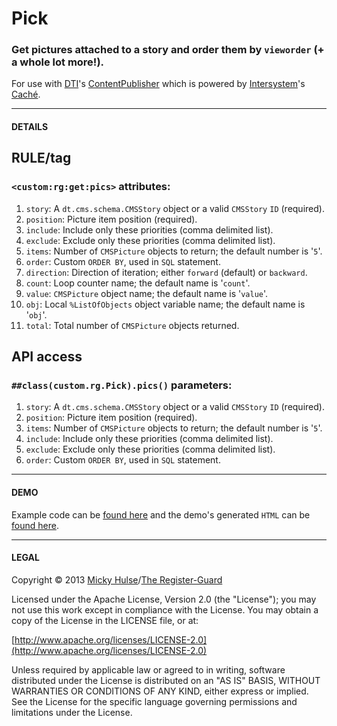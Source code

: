 # Pick

### Get pictures attached to a story and order them by `vieworder` (+ a whole lot more!).

For use with [DTI](http://www.dtint.com/)'s [ContentPublisher](http://www.dtint.com/our-solutions/content-publisher/) which is powered by [Intersystem](http://www.intersystems.com/)'s [Caché](http://www.intersystems.com/cache/index.html).

---

#### DETAILS

## RULE/tag

### `<custom:rg:get:pics>` attributes:

1. `story`: A `dt.cms.schema.CMSStory` object or a valid `CMSStory` `ID` (required).
2. `position`: Picture item position (required).
3. `include`: Include only these priorities (comma delimited list).
4. `exclude`: Exclude only these priorities (comma delimited list).
5. `items`: Number of `CMSPicture` objects to return; the default number is '`5`'.
6. `order`: Custom `ORDER BY`, used in `SQL` statement.
7. `direction`: Direction of iteration; either `forward` (default) or `backward`.
8. `count`: Loop counter name; the default name is '`count`'.
9. `value`: `CMSPicture` object name; the default name is '`value`'.
10. `obj`: Local `%ListOfObjects` object variable name; the default name is '`obj`'.
11. `total`: Total number of `CMSPicture` objects returned.

## API access

### `##class(custom.rg.Pick).pics()` parameters:

1. `story`: A `dt.cms.schema.CMSStory` object or a valid `CMSStory` `ID` (required).
2. `position`: Picture item position (required).
3. `items`: Number of `CMSPicture` objects to return; the default number is '`5`'.
4. `include`: Include only these priorities (comma delimited list).
5. `exclude`: Exclude only these priorities (comma delimited list).
6. `order`: Custom `ORDER BY`, used in `SQL` statement.

---

#### DEMO

Example code can be [found here](https://github.com/registerguard/pick/blob/master/pick/demo.csp) and the demo's generated `HTML` can be [found here](http://registerguard.github.com/pick/).

---

#### LEGAL

Copyright © 2013 [Micky Hulse](http://hulse.me)/[The Register-Guard](http://www.registerguard.com)

Licensed under the Apache License, Version 2.0 (the "License"); you may not use this work except in compliance with the License. You may obtain a copy of the License in the LICENSE file, or at:

[http://www.apache.org/licenses/LICENSE-2.0](http://www.apache.org/licenses/LICENSE-2.0)

Unless required by applicable law or agreed to in writing, software distributed under the License is distributed on an "AS IS" BASIS, WITHOUT WARRANTIES OR CONDITIONS OF ANY KIND, either express or implied. See the License for the specific language governing permissions and limitations under the License.
